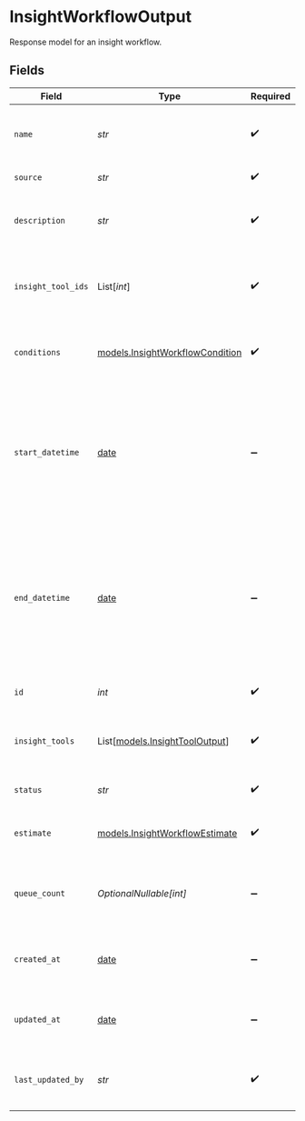 # InsightWorkflowOutput

Response model for an insight workflow.


## Fields

| Field                                                                                                                                        | Type                                                                                                                                         | Required                                                                                                                                     | Description                                                                                                                                  | Example                                                                                                                                      |
| -------------------------------------------------------------------------------------------------------------------------------------------- | -------------------------------------------------------------------------------------------------------------------------------------------- | -------------------------------------------------------------------------------------------------------------------------------------------- | -------------------------------------------------------------------------------------------------------------------------------------------- | -------------------------------------------------------------------------------------------------------------------------------------------- |
| `name`                                                                                                                                       | *str*                                                                                                                                        | :heavy_check_mark:                                                                                                                           | Human-readable name of insight workflow                                                                                                      | summary-workflow                                                                                                                             |
| `source`                                                                                                                                     | *str*                                                                                                                                        | :heavy_check_mark:                                                                                                                           | Source of the workflow                                                                                                                       | agent                                                                                                                                        |
| `description`                                                                                                                                | *str*                                                                                                                                        | :heavy_check_mark:                                                                                                                           | Text description of workflow                                                                                                                 | Default workflow - generates a summary of the call                                                                                           |
| `insight_tool_ids`                                                                                                                           | List[*int*]                                                                                                                                  | :heavy_check_mark:                                                                                                                           | Ordered list of IDs of tool configurations to be executed in the workflow                                                                    | [<br/>1<br/>]                                                                                                                                |
| `conditions`                                                                                                                                 | [models.InsightWorkflowCondition](../models/insightworkflowcondition.md)                                                                     | :heavy_check_mark:                                                                                                                           | Model for the conditions that trigger an insight workflow.                                                                                   |                                                                                                                                              |
| `start_datetime`                                                                                                                             | [date](https://docs.python.org/3/library/datetime.html#date-objects)                                                                         | :heavy_minus_sign:                                                                                                                           | Target session timestamp the workflow (backfill) should start. An empty value indicates start on activation - live sessions only             | 2025-10-29T00:00:00Z                                                                                                                         |
| `end_datetime`                                                                                                                               | [date](https://docs.python.org/3/library/datetime.html#date-objects)                                                                         | :heavy_minus_sign:                                                                                                                           | Target session timestamp the workflow (backfill) should end. An empty value indicates no end, i.e., include live sessions until deactivation | 2025-10-30T00:00:00Z                                                                                                                         |
| `id`                                                                                                                                         | *int*                                                                                                                                        | :heavy_check_mark:                                                                                                                           | Internal ID of the insight workflow                                                                                                          | 1                                                                                                                                            |
| `insight_tools`                                                                                                                              | List[[models.InsightToolOutput](../models/insighttooloutput.md)]                                                                             | :heavy_check_mark:                                                                                                                           | List of insight tool configurations used in the workflow                                                                                     |                                                                                                                                              |
| `status`                                                                                                                                     | *str*                                                                                                                                        | :heavy_check_mark:                                                                                                                           | Status of the insight workflow                                                                                                               | ACTIVE                                                                                                                                       |
| `estimate`                                                                                                                                   | [models.InsightWorkflowEstimate](../models/insightworkflowestimate.md)                                                                       | :heavy_check_mark:                                                                                                                           | Response model for an insight workflow.                                                                                                      |                                                                                                                                              |
| `queue_count`                                                                                                                                | *OptionalNullable[int]*                                                                                                                      | :heavy_minus_sign:                                                                                                                           | Number of calls in the workflow queue (pending or processing)                                                                                | 10                                                                                                                                           |
| `created_at`                                                                                                                                 | [date](https://docs.python.org/3/library/datetime.html#date-objects)                                                                         | :heavy_minus_sign:                                                                                                                           | Timestamp at which the insight workflow was created                                                                                          | 2025-10-29T00:00:00Z                                                                                                                         |
| `updated_at`                                                                                                                                 | [date](https://docs.python.org/3/library/datetime.html#date-objects)                                                                         | :heavy_minus_sign:                                                                                                                           | Timestamp of most recent update to the insight workflow                                                                                      | 2025-10-30T00:00:00Z                                                                                                                         |
| `last_updated_by`                                                                                                                            | *str*                                                                                                                                        | :heavy_check_mark:                                                                                                                           | Email of user who last updated Insight Workflow                                                                                              | user@email.com                                                                                                                               |